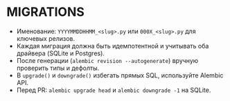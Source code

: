 # MIGRATIONS

- Именование: `YYYYMMDDHHMM_<slug>.py` или `000X_<slug>.py` для ключевых релизов.
- Каждая миграция должна быть идемпотентной и учитывать оба драйвера (SQLite и Postgres).
- После генерации (`alembic revision --autogenerate`) вручную проверить типы и дефолты.
- В `upgrade()` и `downgrade()` избегать прямых SQL, используйте Alembic API.
- Перед PR: `alembic upgrade head` и `alembic downgrade -1` на SQLite.
